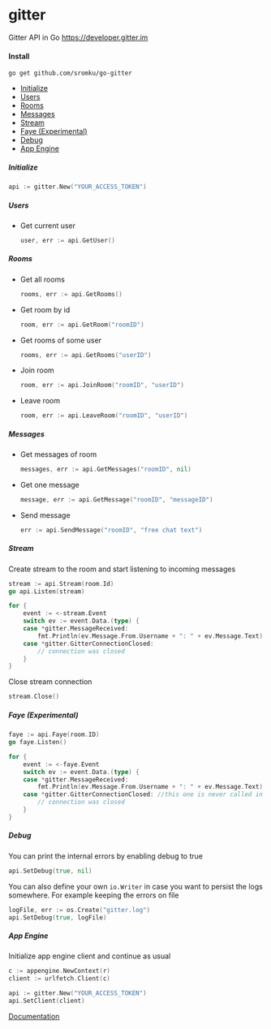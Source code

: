 # gitter
Gitter API in Go
https://developer.gitter.im

#### Install

`go get github.com/sromku/go-gitter`

- [Initialize](#initialize)
- [Users](#users)
- [Rooms](#rooms)
- [Messages](#messages)
- [Stream](#stream)
- [Faye (Experimental)](#faye-experimental)
- [Debug](#debug)
- [App Engine](#app-engine)

##### Initialize
``` Go
api := gitter.New("YOUR_ACCESS_TOKEN")
```

##### Users

- Get current user

	``` Go
	user, err := api.GetUser()
	```

##### Rooms

- Get all rooms
	``` Go
	rooms, err := api.GetRooms()
	```

- Get room by id
	``` Go
	room, err := api.GetRoom("roomID")
	```

- Get rooms of some user
	``` Go
	rooms, err := api.GetRooms("userID")
	```

- Join room
	``` Go
	room, err := api.JoinRoom("roomID", "userID")
	```
	
- Leave room
	``` Go
	room, err := api.LeaveRoom("roomID", "userID")
	```

##### Messages

- Get messages of room
	``` Go
	messages, err := api.GetMessages("roomID", nil)
	```

- Get one message
	``` Go
	message, err := api.GetMessage("roomID", "messageID")
	```

- Send message
	``` Go
	err := api.SendMessage("roomID", "free chat text")
	```

##### Stream

Create stream to the room and start listening to incoming messages

``` Go
stream := api.Stream(room.Id)
go api.Listen(stream)

for {
    event := <-stream.Event
    switch ev := event.Data.(type) {
    case *gitter.MessageReceived:
        fmt.Println(ev.Message.From.Username + ": " + ev.Message.Text)
    case *gitter.GitterConnectionClosed:
        // connection was closed
    }
}
```

Close stream connection

``` Go
stream.Close()
```

##### Faye (Experimental)

``` Go
faye := api.Faye(room.ID)
go faye.Listen()

for {
    event := <-faye.Event
    switch ev := event.Data.(type) {
    case *gitter.MessageReceived:
        fmt.Println(ev.Message.From.Username + ": " + ev.Message.Text)
    case *gitter.GitterConnectionClosed: //this one is never called in Faye
        // connection was closed
    }
}
```

##### Debug

You can print the internal errors by enabling debug to true

``` Go
api.SetDebug(true, nil)
```

You can also define your own `io.Writer` in case you want to persist the logs somewhere.
For example keeping the errors on file

``` Go
logFile, err := os.Create("gitter.log")
api.SetDebug(true, logFile)
```

##### App Engine

Initialize app engine client and continue as usual

``` Go
c := appengine.NewContext(r)
client := urlfetch.Client(c)

api := gitter.New("YOUR_ACCESS_TOKEN")
api.SetClient(client)
```

[Documentation](https://godoc.org/github.com/sromku/go-gitter)
